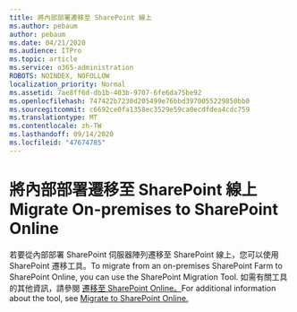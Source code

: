 ```yaml
---
title: 將內部部署遷移至 SharePoint 線上
ms.author: pebaum
author: pebaum
ms.date: 04/21/2020
ms.audience: ITPro
ms.topic: article
ms.service: o365-administration
ROBOTS: NOINDEX, NOFOLLOW
localization_priority: Normal
ms.assetid: 7ae8ff6d-db1b-403b-9707-6fe6da75be92
ms.openlocfilehash: 747422b7230d205499e76bbd3970055229850bb0
ms.sourcegitcommit: c6692ce0fa1358ec3529e59ca0ecdfdea4cdc759
ms.translationtype: MT
ms.contentlocale: zh-TW
ms.lasthandoff: 09/14/2020
ms.locfileid: "47674785"
---
```

# <a name="migrate-on-premises-to-sharepoint-online"></a><span data-ttu-id="7c892-102">將內部部署遷移至 SharePoint 線上</span><span class="sxs-lookup"><span data-stu-id="7c892-102">Migrate On-premises to SharePoint Online</span></span>

<span data-ttu-id="7c892-103">若要從內部部署 SharePoint 伺服器陣列遷移至 SharePoint 線上，您可以使用 SharePoint 遷移工具。</span><span class="sxs-lookup"><span data-stu-id="7c892-103">To migrate from an on-premises SharePoint Farm to SharePoint Online, you can use the SharePoint Migration Tool.</span></span> <span data-ttu-id="7c892-104">如需有關工具的其他資訊，請參閱 [遷移至 SharePoint Online。](https://go.microsoft.com/fwlink/?linkid=2019574)</span><span class="sxs-lookup"><span data-stu-id="7c892-104">For additional information about the tool, see [Migrate to SharePoint Online.](https://go.microsoft.com/fwlink/?linkid=2019574)</span></span>
  

